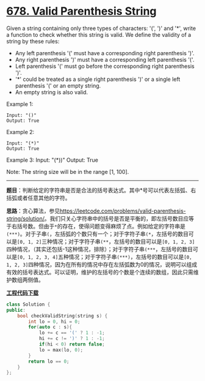 # [678. Valid Parenthesis String](https://leetcode.com/problems/valid-parenthesis-string/)

Given a string containing only three types of characters: '(', ')' and '*', write a function to check whether this string is valid. We define the validity of a string by these rules:

- Any left parenthesis '(' must have a corresponding right parenthesis ')'.
- Any right parenthesis ')' must have a corresponding left parenthesis '('.
- Left parenthesis '(' must go before the corresponding right parenthesis ')'.
- '*' could be treated as a single right parenthesis ')' or a single left parenthesis '(' or an empty string.
- An empty string is also valid.

Example 1:

    Input: "()"
    Output: True

Example 2:

    Input: "(*)"
    Output: True

Example 3:
    Input: "(*))"
    Output: True

Note:
The string size will be in the range [1, 100].

-----

**题目**：判断给定的字符串是否是合法的括号表达式。其中*号可以代表左括弧、右括弧或者任意其他的字符。

**思路**：贪心算法，参见<https://leetcode.com/problems/valid-parenthesis-string/solution/>。我们只关心字符串中的括号是否是平衡的，即左括号数目应等于右括号数。但由于`*`的存在，使得问题变得麻烦了点。例如给定的字符串是`(***)`。对于子串`(`，左括弧的个数只有一个；对于字符子串`(*`，左括号的数目可以是`[0, 1, 2]`三种情况；对于字符子串`(**`，左括号的数目可以是`[0, 1, 2, 3]`四种情况，（其实还包括-1这种情况，排除）；对于字符子串`(***`，左括号的数目可以是`[0, 1, 2, 3, 4]`五种情况；对于字符子串`(***)`，左括号的数目可以是`[0, 1, 2, 3]`四种情况，因为在所有的情况中存在左括弧数为0的情况，说明可以组成有效的括号表达式。可以证明，维护的左括号的个数是个连续的数组，因此只需维护数组两侧值。

[**工程代码下载**](https://github.com/abesft/leetcode)

```cpp
class Solution {
public:
    bool checkValidString(string s) {
        int lo = 0, hi = 0;
        for(auto c : s){
            lo += c == '(' ? 1 : -1;
            hi += c != ')' ? 1 : -1;
            if(hi < 0) return false;
            lo = max(lo, 0);
        }
        return lo == 0;
    }
};
```
